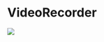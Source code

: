 # VideoRecorder
[![](https://jitpack.io/v/maniishkr/VideoRecorder.svg)](https://jitpack.io/#maniishkr/VideoRecorder)

